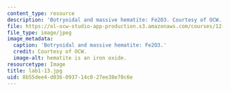 ```yaml
---
content_type: resource
description: 'Botryoidal and massive hematite: Fe2O3. Courtesy of OCW.'
file: https://ol-ocw-studio-app-production.s3.amazonaws.com/courses/12-108-structure-of-earth-materials-fall-2004/8b55dee4d036093714c027ee38e70c6e_lab1-13.jpg
file_type: image/jpeg
image_metadata:
  caption: 'Botryoidal and massive hematite: Fe2O3.'
  credit: Courtesy of OCW.
  image-alt: hematite is an iron oxide.
resourcetype: Image
title: lab1-13.jpg
uid: 8b55dee4-d036-0937-14c0-27ee38e70c6e
---
```


